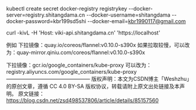 kubectl create secret docker-registry registrykey --docker-server=registry.shitangdama.cn --docker-username=shitangdama --docker-password=kbr199sd5shi --docker-email=kbr1990117@gmail.com

curl -kivL -H 'Host: viki-api.shitangdama.cn' 'https://localhost'

例如
下拉镜像：quay.io/coreos/flannel:v0.10.0-s390x
如果拉取较慢，可以改为：quay-mirror.qiniu.com/coreos/flannel:v0.10.0-s390x

下拉镜像：gcr.io/google_containers/kube-proxy
可以改为： registry.aliyuncs.com/google_containers/kube-proxy
————————————————
版权声明：本文为CSDN博主「Weshzhu」的原创文章，遵循 CC 4.0 BY-SA 版权协议，转载请附上原文出处链接及本声明。
原文链接：https://blog.csdn.net/zsd498537806/article/details/85157560